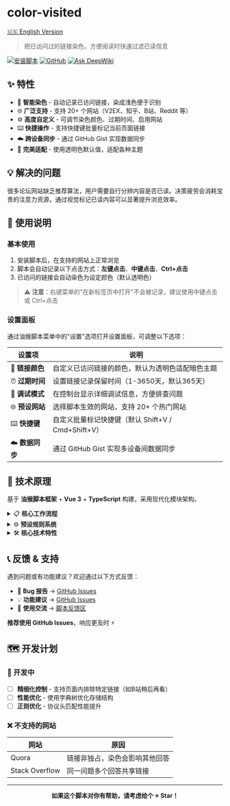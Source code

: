 # color-visited

[🇺🇸 English Version](README_EN.md)

> 把已访问过的链接染色，方便阅读时快速过滤已读信息

[![安装脚本](https://img.shields.io/badge/安装-GreasyFork-blue)](https://greasyfork.org/zh-CN/scripts/523600-color-visited-%E5%AF%B9%E5%B7%B2%E8%AE%BF%E9%97%AE%E8%BF%87%E7%9A%84%E9%93%BE%E6%8E%A5%E6%9F%93%E8%89%B2)
[![GitHub](https://img.shields.io/badge/源码-GitHub-green)](https://github.com/chesha1/color-visited)
[![Ask DeepWiki](https://deepwiki.com/badge.svg)](https://deepwiki.com/chesha1/color-visited)


## ✨ 特性

- 🎯 **智能染色** - 自动记录已访问链接，染成浅色便于识别
- 🌐 **广泛支持** - 支持 20+ 个网站（V2EX、知乎、B站、Reddit 等）
- ⚙️ **高度自定义** - 可调节染色颜色、过期时间、启用网站
- ⌨️ **快捷操作** - 支持快捷键批量标记当前页面链接
- ☁️ **跨设备同步** - 通过 GitHub Gist 实现数据同步
- 🎨 **完美适配** - 使用透明色默认值，适配各种主题

## 💡 解决的问题

很多论坛网站缺乏推荐算法，用户需要自行分辨内容是否已读。决策疲劳会消耗宝贵的注意力资源，通过视觉标记已读内容可以显著提升浏览效率。

## 🚀 使用说明

### 基本使用
1. 安装脚本后，在支持的网站上正常浏览
2. 脚本会自动记录以下点击方式：**左键点击**、**中键点击**、**Ctrl+点击**
3. 已访问的链接会自动染色为设定颜色（默认透明色）

> ⚠️ **注意**：右键菜单的"在新标签页中打开"不会被记录，建议使用中键点击或 Ctrl+点击

### 设置面板
通过油猴脚本菜单中的"设置"选项打开设置面板，可调整以下选项：

| 设置项 | 说明 |
|--------|------|
| 🎨 **链接颜色** | 自定义已访问链接的颜色，默认为透明色适配暗色主题 |
| ⏰ **过期时间** | 设置链接记录保留时间（1-3650天，默认365天） |
| 🐛 **调试模式** | 在控制台显示详细调试信息，方便排查问题 |
| 🌐 **预设网站** | 选择脚本生效的网站，支持 20+ 个热门网站 |
| ⌨️ **快捷键** | 自定义批量标记快捷键（默认 Shift+V / Cmd+Shift+V） |
| ☁️ **数据同步** | 通过 GitHub Gist 实现多设备间数据同步 |

## 🔧 技术原理

基于 **油猴脚本框架** + **Vue 3** + **TypeScript** 构建，采用现代化模块架构。

<details>
<summary>📋 <strong>核心工作流程</strong></summary>

1. **页面检测** → 通过预设规则判断是否激活脚本
2. **链接监听** → 事件委托监听链接点击（左键/中键/Ctrl+点击）
3. **状态记录** → URL和时间戳存储到GM本地存储
4. **样式染色** → 动态注入CSS + 添加类名实现视觉标记
5. **动态更新** → MutationObserver监听DOM变化处理新增链接

</details>

<details>
<summary>⚙️ <strong>预设规则系统</strong></summary>

- 每个网站定义 `pages`（运行页面）和 `patterns`（染色链接）正则规则
- 构建时从配置自动生成 `@include` 规则
- 运行时二次检查URL匹配（处理SPA路由）
- 支持用户动态启用/禁用网站

</details>

<details>
<summary>🛠️ <strong>核心技术特性</strong></summary>

- **Shadow DOM隔离** - Vue应用完全独立，不干扰页面样式
- **事件委托** - document级监听，完美处理动态内容
- **URL标准化** - 智能去除查询参数，提高匹配准确性
- **GM API集成** - 可靠的本地持久化存储
- **跨设备同步** - GitHub Gist云端同步 + 冲突自动合并

</details>

## 📞 反馈 & 支持

遇到问题或有功能建议？欢迎通过以下方式反馈：

- 🐛 **Bug 报告** → [GitHub Issues](https://github.com/chesha1/color-visited/issues)
- 💡 **功能建议** → [GitHub Issues](https://github.com/chesha1/color-visited/issues)
- 💬 **使用交流** → [脚本反馈区](https://greasyfork.org/zh-CN/scripts/523600-color-visited-%E5%AF%B9%E5%B7%B2%E8%AE%BF%E9%97%AE%E8%BF%87%E7%9A%84%E9%93%BE%E6%8E%A5%E6%9F%93%E8%89%B2/feedback)

**推荐使用 GitHub Issues**，响应更及时 ⚡

## 🗺️ 开发计划

### 🚧 开发中
- [ ] **精细化控制** - 支持页面内排除特定链接（如B站稍后再看）
- [ ] **性能优化** - 使用字典树优化存储结构
- [ ] **正则优化** - 协议头匹配性能提升

### ❌ 不支持的网站

| 网站 | 原因 |
|------|------|
| Quora | 链接非独占，染色会影响其他回答 |
| Stack Overflow | 同一问题多个回答共享链接 |

---

<div align="center">

**如果这个脚本对你有帮助，请考虑给个 ⭐ Star！**

</div>
